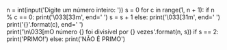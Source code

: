 n = int(input('Digite um número inteiro: '))
s = 0
for c in range(1, n + 1):
    if n % c == 0:
        print('\033[33m', end=' ')
        s = s + 1
    else:
        print('\033[31m', end=' ')
    print('{}'.format(c), end=' ')   
print('\n\033[mO número {} foi divisível por {} vezes'.format(n, s))
if s == 2:
    print('PRIMO!')
else:
    print('NÃO É PRIMO')             
        